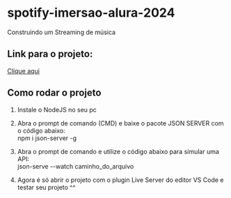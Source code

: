 # spotify-imersao-alura-2024
Construindo um Streaming de música

## Link para o projeto:
[Clique aqui](https://spotify-imersao-alura-2024.onrender.com)

## Como rodar o projeto
1. Instale o NodeJS no seu pc

2. Abra o prompt de comando (CMD) e baixe o pacote JSON SERVER com o código abaixo:<br>
npm i json-server -g

3. Abra o prompt de comando e utilize o código abaixo para simular uma API:<br>
json-serve --watch caminho_do_arquivo

4. Agora é só abrir o projeto com o plugin Live Server do editor VS Code e testar seu projeto ^^